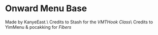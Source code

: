 <h1 align="centre">Onward Menu Base</h1>
Made by KanyeEast.\ 
Credits to Stash for the <i>VMTHook Class</i>\ 
Credits to YimMenu & pocakking for <i>Fibers</i>
